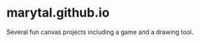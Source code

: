 marytal.github.io
=================
Several fun canvas projects including a game and a drawing tool. 
